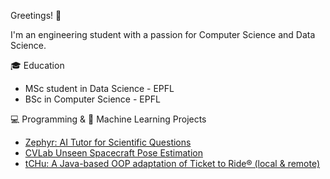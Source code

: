Greetings! 👋

I'm an engineering student with a passion for Computer Science and Data Science.


🎓 Education
- MSc student in Data Science - EPFL
- BSc in Computer Science - EPFL

💻 Programming & 🤖 Machine Learning Projects
- [Zephyr: AI Tutor for Scientific Questions](https://github.com/EPFL-MNLP-2024-Zephyr)
- [CVLab Unseen Spacecraft Pose Estimation](https://github.com/JCHAVEROT/bachelor-thesis)
- [tCHu: A Java-based OOP adaptation of Ticket to Ride® (local & remote)](https://github.com/JCHAVEROT/tCHu)


<!--
### Hi there 👋
**JCHAVEROT/JCHAVEROT** is a ✨ _special_ ✨ repository because its `README.md` (this file) appears on your GitHub profile.

Here are some ideas to get you started:

- 🔭 I’m currently working on ...
- 🌱 I’m currently learning ...
- 👯 I’m looking to collaborate on ...
- 🤔 I’m looking for help with ...
- 💬 Ask me about ...
- 📫 How to reach me: ...
- 😄 Pronouns: ...
- ⚡ Fun fact: ...
-->
